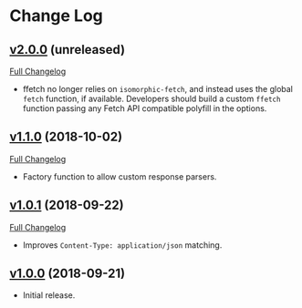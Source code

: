 # Change Log

## [v2.0.0](https://github.com/goblindegook/ffetch/tree/v2.0.0) (unreleased)

[Full Changelog](https://github.com/goblindegook/ffetch/compare/v1.1.0...v2.0.0)

- ffetch no longer relies on `isomorphic-fetch`, and instead uses the global `fetch` function, if available. Developers should build a custom `ffetch` function passing any Fetch API compatible polyfill in the options.

## [v1.1.0](https://github.com/goblindegook/ffetch/tree/v1.1.0) (2018-10-02)

[Full Changelog](https://github.com/goblindegook/ffetch/compare/v1.0.1...v1.1.0)

- Factory function to allow custom response parsers.

## [v1.0.1](https://github.com/goblindegook/ffetch/tree/v1.0.1) (2018-09-22)

[Full Changelog](https://github.com/goblindegook/ffetch/compare/v1.0.0...v1.0.1)

- Improves `Content-Type: application/json` matching.

## [v1.0.0](https://github.com/goblindegook/ffetch/tree/v1.0.0) (2018-09-21)

- Initial release.
